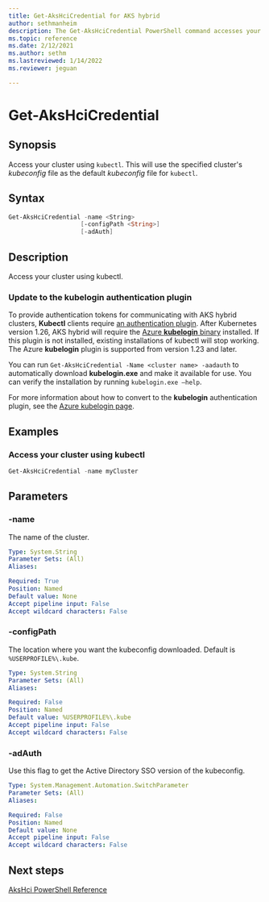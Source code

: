 ```yaml
---
title: Get-AksHciCredential for AKS hybrid
author: sethmanheim
description: The Get-AksHciCredential PowerShell command accesses your cluster using kubectl.
ms.topic: reference
ms.date: 2/12/2021
ms.author: sethm 
ms.lastreviewed: 1/14/2022
ms.reviewer: jeguan

---
```


# Get-AksHciCredential

## Synopsis

Access your cluster using `kubectl`. This will use the specified cluster's _kubeconfig_ file as the default _kubeconfig_ file for `kubectl`.

## Syntax

```powershell
Get-AksHciCredential -name <String>
                    [-configPath <String>]
                    [-adAuth]
```

## Description

Access your cluster using kubectl.

### Update to the kubelogin authentication plugin

To provide authentication tokens for communicating with AKS hybrid clusters, **Kubectl** clients require [an authentication plugin](https://kubernetes.io/docs/reference/access-authn-authz/authentication/#client-go-credential-plugins). After Kubernetes version 1.26, AKS hybrid will require the [Azure **kubelogin** binary](https://github.com/Azure/kubelogin) installed. If this plugin is not installed, existing installations of kubectl will stop working. The Azure **kubelogin** plugin is supported from version 1.23 and later.

You can run `Get-AksHciCredential -Name <cluster name> -aadauth` to automatically download **kubelogin.exe** and make it available for use.
You can verify the installation by running `kubelogin.exe –help`.

For more information about how to convert to the **kubelogin** authentication plugin, see the [Azure kubelogin page](https://github.com/Azure/kubelogin).

## Examples

### Access your cluster using kubectl

```powershell
Get-AksHciCredential -name myCluster
```

## Parameters

### -name

The name of the cluster.

```yaml
Type: System.String
Parameter Sets: (All)
Aliases:

Required: True
Position: Named
Default value: None
Accept pipeline input: False
Accept wildcard characters: False
```

### -configPath

The location where you want the kubeconfig downloaded. Default is `%USERPROFILE%\.kube`.

```yaml
Type: System.String
Parameter Sets: (All)
Aliases:

Required: False
Position: Named
Default value: %USERPROFILE%\.kube
Accept pipeline input: False
Accept wildcard characters: False
```

### -adAuth

Use this flag to get the Active Directory SSO version of the kubeconfig.

```yaml
Type: System.Management.Automation.SwitchParameter
Parameter Sets: (All)
Aliases:

Required: False
Position: Named
Default value: None
Accept pipeline input: False
Accept wildcard characters: False
```

## Next steps

[AksHci PowerShell Reference](index.md)
